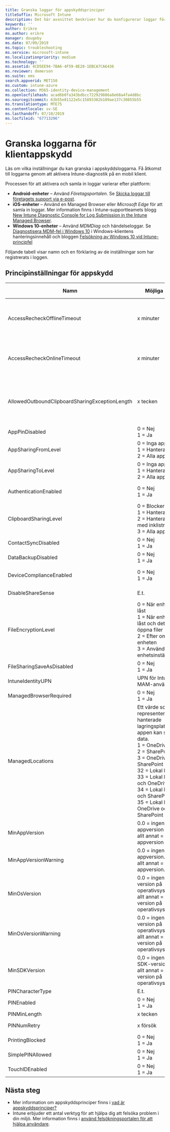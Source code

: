 ```yaml
---
title: Granska loggar för appskyddsprinciper
titleSuffix: Microsoft Intune
description: Det här avsnittet beskriver hur du konfigurerar loggar för appskyddsprinciper.
keywords: ''
author: Erikre
ms.author: erikre
manager: dougeby
ms.date: 07/09/2019
ms.topic: troubleshooting
ms.service: microsoft-intune
ms.localizationpriority: medium
ms.technology: ''
ms.assetid: 4CD5EE94-7BA6-4F59-8E28-1EBCA7CA6436
ms.reviewer: demerson
ms.suite: ems
search.appverid: MET150
ms.custom: intune-azure
ms.collection: M365-identity-device-management
ms.openlocfilehash: acad6b0fa343bdbcc722929886a8e68a4fa4d8bc
ms.sourcegitcommit: 63b55e81122e5c15893302b109ae137c30855b55
ms.translationtype: MTE75
ms.contentlocale: sv-SE
ms.lasthandoff: 07/10/2019
ms.locfileid: "67713296"
---
```

# <a name="review-client-app-protection-logs"></a>Granska loggarna för klientappskydd

Läs om vilka inställningar du kan granska i appskyddsloggarna. Få åtkomst till loggarna genom att aktivera Intune-diagnostik på en mobil klient. 

Processen för att aktivera och samla in loggar varierar efter plattform:
- **Android-enheter** – Använd *Företagsportalen*. Se [Skicka loggar till företagets support via e-post](/intune-user-help/send-logs-to-your-it-admin-by-email-android).
- **iOS-enheter** – Använd en Managed Browser eller *Microsoft Edge* för att samla in loggar. Mer information finns i Intune-supportteamets blogg [New Intune Diagnostic Console for Log Submission in the Intune Managed Browser](https://techcommunity.microsoft.com/t5/Intune-Customer-Success/Support-Tip-New-Intune-Diagnostic-Console-for-Log-Submission-in/ba-p/280021). 
- **Windows 10-enheter** – Använd *MDMDiag* och händelseloggar. Se [Diagnostisera MDM-fel i Windows 10](https://docs.microsoft.com/windows/client-management/mdm/diagnose-mdm-failures-in-windows-10) i Windows-klientens hanteringsinnehåll och bloggen [Felsökning av Windows 10 vid Intune-principfel](http://configmgrdogsarchive.com/2018/08/09/troubleshooting-windows-10-intune-policy-failures)


Följande tabell visar namn och en förklaring av de inställningar som har registrerats i loggen.

## <a name="app-protection-policy-settings"></a>Principinställningar för appskydd

| Namn                        | Möjliga värden                                                                                                                                                                                                                                                                                           | Inställningar för Azure hantering av mobilappar i Intune-portalen                                                                                                                            |
|-----------------------------|-------------------------------------------------------------------------------------------------------------------------------------------------------------------------------------------------------------------------------------------------------------------------------------------------------------|-----------------------------------------------------------------------------------------------------------------------------------------------------------------------------------------|
| AccessRecheckOfflineTimeout | x minuter                                                                                                                                                                                                                                                                                                   | [Åtkomst] Kontrollera åtkomstbehörigheter – offline-respitperiod<br>Obs! Det här är tidsperioden innan åtkomstkraven för appen kontrolleras på nytt om enheten är offline.             |
| AccessRecheckOnlineTimeout  | _x_ minuter                                                                                                                                                                                                                                                                                                   | [Åtkomst] Kontrollera åtkomstbehörigheterna igen – timeout.<br>Obs! Det här är tidsperioden innan åtkomstkraven för appen kontrolleras på nytt efter att appen startas om när enheten är online. |
| AllowedOutboundClipboardSharingExceptionLength               | x tecken                                                                                                                                                                                                                                                                                           | [Åtkomst] Ange hur många tecken som kan klippas ut eller kopieras från en hanterad app.  Den här inställningen åsidosätter `AllowedOutboundClipboardSharingLevel`-begränsningen. Standardvärdet ”0” innebär att inget undantag tillåts. 
| AppPinDisabled              | 0 = Nej<br>1 = Ja                                                                                                                                                                                                                                                                                           | [Åtkomst] Inaktivera PIN-kod för appen när enhetens PIN-kod hanteras.                                                                                                                                     |
| AppSharingFromLevel         | 0 = Inga appar<br>1 = Hanterade appar<br>2 = Alla appar.                                                                                                                                                                                                                                                              | [Dataflytt] Tillåt att appen tar emot data från andra appar.                                                                                                                        |
| AppSharingToLevel           | 0 = Inga appar<br>1 = Hanterade appar<br>2 = Alla appar.                                                                                                                                                                                                                                                              | [Dataflytt] Tillåt att appen överför data till andra appar.                                                                                                                         |
| AuthenticationEnabled       | 0 = Nej<br>1 = Ja                                                                                                                                                                                                                                                                                           | [Access] Kräv företagets autentiseringsuppgifter för åtkomst istället för PIN-kod.                                                                                                                      |
| ClipboardSharingLevel       | 0 = Blockerad<br>1 = Hanterade appar.<br>2 = Hanterade appar med inklistring.<br>3 = Alla appar                                                                                                                                                                                                                            | [Dataflytt] Begränsa klipp, kopiera och klistra med andra appar.                                                                                                                         |
| ContactSyncDisabled         | 0 = Nej<br>1 = Ja                                                                                                                                                                                                                                                                                           | [Dataflytt] Inaktivera synkronisering av kontakter.                                                                                                                                                 |
| DataBackupDisabled          | 0 = Nej<br>1 = Ja                                                                                                                                                                                                                                                                                           | [Dataflytt] Förhindra säkerhetskopior i iTunes och iCloud.                                                                                                                                     |
| DeviceComplianceEnabled     | 0 = Nej<br>1 = Ja                                                                                                                                                                                                                                                                                           | [Åtkomst] Blockera hanterade appar från att köras på jailbreakade eller rootade enheter.                                                                                                                |
| DisableShareSense           | E.t.                                                                                                                                                                                                                                                                                                         | Ej tillämpligt: används inte aktivt av Intune-tjänsten.                                                                                                                                                |
| FileEncryptionLevel         | 0 = När enheten är låst<br>1 = När enheten är låst och det finns öppna filer<br>2 = Efter omstart av enheten<br>3 = Använd enhetsinställningarna.                                                                                                                                                                      | [Dataflytt] Kryptera appdata.                                                                                                                                                      |
| FileSharingSaveAsDisabled   | 0 = Nej<br>1 = Ja                                                                                                                                                                                                                                                                                           | [Dataflytt] Förhindra spara som                                                                                                                                                     |
| IntuneIdentityUPN           | UPN för Intune MAM-användaren.                                                                                                                                                                                                                                                                                  | E.t.                                                                                                                                                                                     |
| ManagedBrowserRequired      | 0 = Nej<br>1 = Ja                                                                                                                                                                                                                                                                                           | [Dataflytt] Begränsa webbinnehåll till att visas i Intune Managed Browser-appen.                                                                                                     |
| ManagedLocations            | Ett värde som representerar antalet hanterade lagringsplatser där appen kan spara data. <br>1 = OneDrive<br>2 = SharePoint<br>3 = OneDrive och SharePoint<br>32 = Lokal lagring<br>33 = Lokal lagring och OneDrive<br>34 = Lokal lagring och SharePoint<br>35 = Lokal lagring, OneDrive och SharePoint | [Dataflytt] Välj vilken lagringstjänst som företagsdata kan sparas till.                                                                                                          |
| MinAppVersion               | 0\.0 = ingen minsta appversion<br>allt annat = minsta appversion                                                                                                                                                                                                                                       | [Åtkomst] Minimikrav på appversion.                                                                                                                                                    |
| MinAppVersionWarning        | 0\.0 = ingen minsta appversion.<br>allt annat = minsta appversion.                                                                                                                                                                                                                                       | [Åtkomst] Minimikrav på appversion (enbart varning)                                                                                                                                     |
| MinOsVersion                | 0\.0 = ingen lägsta version på operativsystemet<br>allt annat = lägsta version på operativsystemet                                                                                                                                                                                                                                         | [Åtkomst] Minimikrav på iOS-operativsystem.                                                                                                                                           |
| MinOsVersionWarning         | 0\.0 = ingen lägsta version på operativsystemet<br>allt annat = lägsta version på operativsystemet                                                                                                                                                                                                                                         | [Åtkomst] Minimikrav på iOS-operativsystem (enbart varning).                                                                                                                            |
| MinSDKVersion               | 0,0 = ingen lägsta SDK-version<br>allt annat = lägsta version på operativsystemet.                                                                                                                                                                                                                                        | [Åtkomst] Kräv lägsta version på Intune-appskyddsprincip-SDK.                                                                                                                       |
| PINCharacterType            | E.t.                                                                                                                                                                                                                                                                                                         | E.t.                                                                                                                                                                                     |
| PINEnabled                  | 0 = Nej<br>1 = Ja                                                                                                                                                                                                                                                                                           | [Åtkomst] Kräv PIN-kod för åtkomst                                                                                                                                                         |
| PINMinLength                | x tecken                                                                                                                                                                                                                                                                                                | [Åtkomst] PIN-kodslängd                                                                                                                                                                     |
| PINNumRetry                 | x försök                                                                                                                                                                                                                                                                                                  | [Åtkomst] Antal försök innan PIN-koden återställs                                                                                                                                            |
| PrintingBlocked             | 0 = Nej<br>1 = Ja                                                                                                                                                                                                                                                                                           | [Dataflytt] Inaktivera utskrifter                                                                                                                                                      |
| SimplePINAllowed            | 0 = Nej<br>1 = Ja                                                                                                                                                                                                                                                                                           | [Åtkomst] Tillåt enkel PIN-kod                                                                                                                                                               |
| TouchIDEnabled              | 0 = Nej<br>1 = Ja                                                                                                                                                                                                                                                                                           | [Åtkomst] Tillåt fingeravtryck istället för PIN-kod (iOS 8+).                                                                                                                                      |

## <a name="next-steps"></a>Nästa steg

 - Mer information om appskyddsprinciper finns i [vad är appskyddsprinciper?](app-protection-policy.md)
 - Intune erbjuder ett antal verktyg för att hjälpa dig att felsöka problem i din miljö. Mer information finns i [använd felsökningsportalen för att hjälpa användare](help-desk-operators.md).
